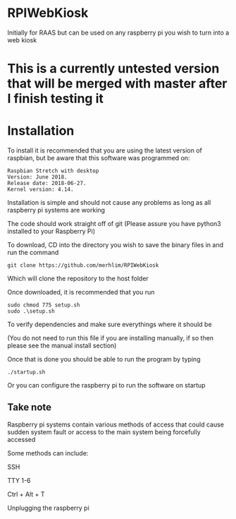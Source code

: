 # RPIWebKiosk
Initially for RAAS but can be used on any raspberry pi you wish to turn into a web kiosk

# This is a currently untested version that will be merged with master after I finish testing it

# Installation

To install it is recommended that you are using the latest version of raspbian, but be aware that this software was
programmed on: 

```
Raspbian Stretch with desktop
Version: June 2018.
Release date: 2018-06-27.
Kernel version: 4.14.
```

Installation is simple and should not cause any problems as long as all raspberry pi systems are working

The code should work straight off of git (Please assure you have python3 installed to your Raspberry Pi)

To download, CD into the directory you wish to save the binary files in and run the command

```
git clone https://github.com/merhlim/RPIWebKiosk
```

Which will clone the repository to the host folder

Once downloaded, it is recommended that you run 

```
sudo chmod 775 setup.sh
sudo .\setup.sh
```

To verify dependencies and make sure everythings where it should be

(You do not need to run this file if you are installing manually, if so then please see the manual install section)
 
Once that is done you should be able to run the program by typing 

```
./startup.sh
```

Or you can configure the raspberry pi to run the software on startup

## Take note

Raspberry pi systems contain various methods of access that could cause sudden system fault or access to the main system
being forcefully accessed

Some methods can include:

SSH

TTY 1-6

Ctrl + Alt + T 

Unplugging the raspberry pi

